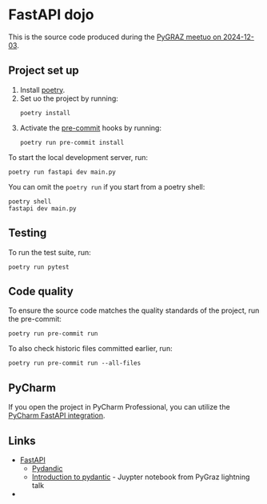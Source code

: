 # FastAPI dojo

This is the source code produced during the [PyGRAZ meetuo on 2024-12-03](https://pygraz.org/meetups/2024-12-03).

## Project set up

1. Install [poetry](https://python-poetry.org/).
2. Set uo the project by running:
   ```shell
   poetry install
   ```
3. Activate the [pre-commit](https://pre-commit.com/) hooks by running:
   ```shell
   poetry run pre-commit install
   ```

To start the local development server, run:

```shell
poetry run fastapi dev main.py
```

You can omit the `poetry run` if you start from a poetry shell:

```shell
poetry shell
fastapi dev main.py
```

## Testing

To run the test suite, run:

```shell
poetry run pytest
```

## Code quality

To ensure the source code matches the quality standards of the project, run the pre-commit:

```shell
poetry run pre-commit run
```

To also check historic files committed earlier, run:

```shell
poetry run pre-commit run --all-files
```

## PyCharm

If you open the project in PyCharm Professional, you can utilize the [PyCharm FastAPI integration](https://www.jetbrains.com/help/pycharm/fastapi-project.html).

## Links

- [FastAPI](https://fastapi.tiangolo.com/)
  - [Pydandic](https://docs.pydantic.dev/latest/)
  - [Introduction to pydantic](https://pygraz.org/meetups/sessions/280/) - Juypter notebook from PyGraz lightning talk
-

